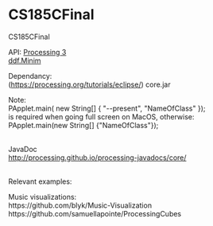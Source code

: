 # CS185CFinal
CS185CFinal

<p>
API:
<a href="https://processing.org/">Processing 3</a> <br>
<a href="https://github.com/ddf/Minim">ddf.Minim</a>
</p>

Dependancy:<br>
(https://processing.org/tutorials/eclipse/)
core.jar

Note: <br>
PApplet.main( new String[] { "--present", "NameOfClass" }); <br>
is required when going full screen on MacOS, otherwise: <br>
PApplet.main(new String[] {"NameOfClass"}); <br>

<br>JavaDoc
<br>http://processing.github.io/processing-javadocs/core/<br>

<br>Relevant examples:
<p>
Music visualizations: 
<br>https://github.com/blyk/Music-Visualization
<br>https://github.com/samuellapointe/ProcessingCubes
</p>
